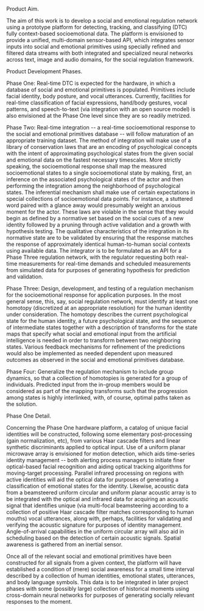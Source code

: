 Product Aim.

The aim of this work is to develop a social and emotional regulation network using a prototype platform for detecting, tracking, and classifying (DTC) fully context-based socioemotional data. The platform is envisioned to provide a unified, multi-domain sensor-based API, which integrates sensor inputs into social and emotional primitives using specially refined and filtered data streams with both integrated and specialized neural networks across text, image and audio domains, for the social regulation framework.

Product Development Phases.

Phase One: Real-time DTC is expected for the hardware, in which a database of social and emotional primitives is populated. Primitives include facial identity, body posture, and vocal utterances. Currently, facilities for real-time classification of facial expressions, hand/body gestures, vocal patterns, and speech-to-text (via integration with an open source model) is also envisioned at the Phase One level since they are so readily metrized.

Phase Two: Real-time integration -- a real-time socioemotional response to the social and emotional primitives database -- will follow maturation of an appropriate training dataset. The method of integration will make use of a library of conservation laws that are an encoding of psychological concepts with the intent of approximating psychological states from the given social and emotional data on the fastest necessary timescales. More strictly speaking, the socioemotional response shall map the measured socioemotional states to a single socioemotional state by making, first, an inference on the associated psychological states of the actor and then performing the integration among the neighborhood of psychological states. The inferential mechanism shall make use of certain expectations in special collections of socioemotional data points. For instance, a stuttered word paired with a glance away would presumably weight an anxious moment for the actor. These laws are violable in the sense that they would begin as defined by a normative set based on the social cues of a new identity followed by a pruning through active validation and a growth with hypothesis testing. The qualitative characteristics of the integration in its normative state are to be validated by ensuring that the response matches the response of approximately identical human-to-human social contexts using available data. The integrator is to be formulated as an API for a Phase Three regulation network, with the regulator requesting both real-time measurements for real-time demands and scheduled measurements from simulated data for purposes of generating hypothesis for prediction and validation.

Phase Three: Design, development, and testing of a regulation mechanism for the socioemotional response for application purposes. In the most general sense, this, say, social regulation network, must identify at least one homotopy (discretized at an appropriate resolution) for the human identity under consideration. The homotopy describes the current psychological state for the human identity, a future psychological state, and the sequence of intermediate states together with a description of transforms for the state maps that specify what social and emotional input from the artificial intelligence is needed in order to transform between two neighboring states. Various feedback mechanisms for refinement of the predictions would also be implemented as needed dependent upon measured outcomes as observed in the social and emotional primitives database.

Phase Four: Generalize the regulation mechanism to include group dynamics, so that a collection of homotopies is generated for a group of individuals. Predicted input from the in-group members would be considered as part of the mapping transforms such that the progression among states is highly interlinked, with, of course, optimal paths taken as the solution.

Phase One Detail.

Concerning the Phase One hardware platform, a catalog of unique facial identities will be constructed, following some elementary post-processing (gain normalization, etc), from various Haar cascade filters and linear synthetic discriminants applied to optical input. Use of a uniform planar microwave array is envisioned for motion detection, which aids time-series identity management -- both alerting process managers to initiate finer optical-based facial recognition and aiding optical tracking algorithms for moving-target processing. Parallel infrared processing on regions with active identities will aid the optical data for purposes of generating a classification of emotional states for the identity. Likewise, acoustic data from a beamsteered uniform circular and uniform planar acoustic array is to be integrated with the optical and infrared data for acquiring an acoustic signal that identifies unique (via multi-focal beamsteering according to a collection of positive Haar cascade filter matches corresponding to human mouths) vocal utterances, along with, perhaps, facilities for validating and verifying the acoustic signature for purposes of identity management. Angle-of-arrival capabilities in the uniform circular array will also aid in scheduling based on the detection of certain acoustic signals. Spatial awareness is gathered from an inertial sensor.

Once all of the relevant social and emotional primitives have been constructed for all signals from a given context, the platform will have established a condition of (mere) social awareness for a small time interval described by a collection of human identities, emotional states, utterances, and body language symbols. This data is to be integrated in later project phases with some (possibly large) collection of historical moments using cross-domain neural networks for purposes of generating socially relevant responses to the moment.
